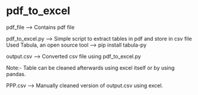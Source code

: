 # pdf_to_excel
pdf_file --> Contains pdf file

pdf_to_excel.py --> Simple script to extract tables in pdf and store in csv file
                    Used Tabula, an open source tool --> pip install tabula-py

output.csv --> Converted csv file using pdf_to_excel.py

Note:- Table can be cleaned afterwards using excel itself or by using pandas.

PPP.csv --> Manually cleaned version of output.csv using excel.

